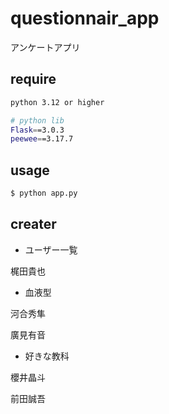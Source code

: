 # questionnair_app
アンケートアプリ

## require

```bash
python 3.12 or higher

# python lib
Flask==3.0.3
peewee==3.17.7
```

## usage

```bash
$ python app.py
```

## creater
- ユーザー一覧

梶田貴也

- 血液型

 河合秀隼
 
 廣見有音

- 好きな教科

櫻井晶斗

前田誠吾

